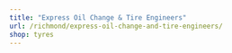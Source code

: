 ```yaml
---
title: "Express Oil Change & Tire Engineers"
url: /richmond/express-oil-change-and-tire-engineers/
shop: tyres
---
```

